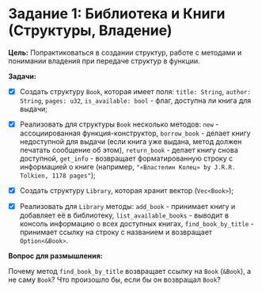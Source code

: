 # Задание 1: Библиотека и Книги (Структуры, Владение)
**Цель:** Попрактиковаться в создании структур, работе с методами и понимании владения при передаче структур в функции.

**Задачи:**

- [x] Создать структуру ``Book``, которая имеет поля: ``title: String``, ``author: String``, ``pages: u32``, ``is_available: bool`` - флаг, доступна ли книга для выдачи;

- [x] Реализовать для структуры ``Book`` несколько методов: ``new`` - ассоциированная функция-конструктор, ``borrow_book`` - делает книгу недоступной для выдачи (если книга уже выдана, метод должен печатать сообщение об этом), ``return_book`` - делает книгу снова доступной, ``get_info`` - возвращает форматированную строку с информацией о книге (например, ``"«Властелин Колец» by J.R.R. Tolkien, 1178 pages"``);

- [x] Создать структуру ``Library``, которая хранит вектор (``Vec<Book>``);

- [x] Реализовать для ``Library`` методы: ``add_book`` - принимает книгу и добавляет её в библиотеку, ``list_available_books`` - выводит в консоль информацию о всех доступных книгах, ``find_book_by_title`` - принимает ссылку на строку с названием и возвращает ``Option<&Book>``.

**Вопрос для размышления:**

Почему метод ``find_book_by_title`` возвращает ссылку на ``Book`` (``&Book``), а не саму ``Book``? Что произошло бы, если бы он возвращал ``Book``?
